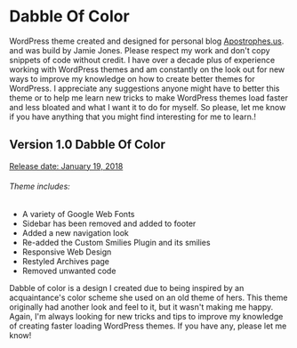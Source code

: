 # Dabble Of Color

WordPress theme created and designed for personal blog  [Apostrophes.us](http://apostrophes.us).   and was build by Jamie Jones. Please respect my work and don't copy snippets of code without credit. I have over a decade plus of experience working with WordPress themes and am constantly on the look out for new ways to improve my knowledge on how to create better themes for WordPress. I appreciate any suggestions anyone might have to better this theme or to help me learn new tricks to make WordPress themes load faster and less bloated and what I want it to do for myself. So please, let me know if you have anything that you might find interesting for me to learn.!

## Version 1.0 Dabble Of Color

 [Release date: January 19, 2018](http://apostrophes.us/updated-design-consideration-to-dabble-of-colors/) 

###### Theme includes:

* A variety of Google Web Fonts
* Sidebar has been removed and added to footer
* Added a new navigation look
* Re-added the Custom Smilies Plugin and its smilies
* Responsive Web Design 
* Restyled Archives page
* Removed unwanted code

Dabble of color is a design I created due to being inspired by an acquaintance's color scheme she used on an old theme of hers. This theme originally had another look and feel to it, but it wasn't making me happy. Again, I'm always looking for new tricks and tips to improve my knowledge of creating faster loading WordPress themes. If you have any, please let me know!
